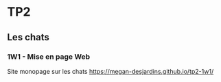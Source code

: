 # TP2
## Les chats
### 1W1 - Mise en page Web
Site monopage sur les chats
https://megan-desjardins.github.io/tp2-1w1/